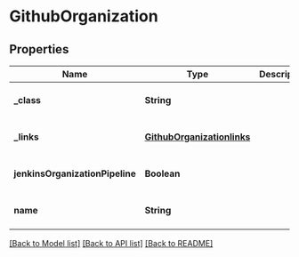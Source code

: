# GithubOrganization
## Properties

Name | Type | Description | Notes
------------ | ------------- | ------------- | -------------
**\_class** | **String** |  | [optional] [default to null]
**\_links** | [**GithubOrganizationlinks**](GithubOrganizationlinks.md) |  | [optional] [default to null]
**jenkinsOrganizationPipeline** | **Boolean** |  | [optional] [default to null]
**name** | **String** |  | [optional] [default to null]

[[Back to Model list]](../README.md#documentation-for-models) [[Back to API list]](../README.md#documentation-for-api-endpoints) [[Back to README]](../README.md)

